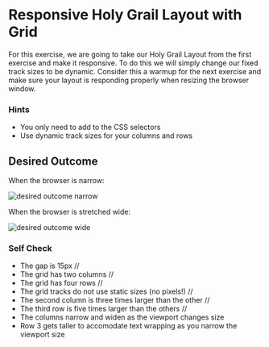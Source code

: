 # Responsive Holy Grail Layout with Grid

For this exercise, we are going to take our Holy Grail Layout from the first exercise and make it responsive. To do this we will simply change our fixed track sizes to be dynamic. Consider this a warmup for the next exercise and make sure your layout is responding properly when resizing the browser window.

### Hints
- You only need to add to the CSS selectors
- Use dynamic track sizes for your columns and rows

## Desired Outcome

When the browser is narrow:

![desired outcome narrow](./desired-outcome-narrow.png)

When the browser is stretched wide:

![desired outcome wide](./desired-outcome-wide.png)

### Self Check
- The gap is 15px //
- The grid has two columns //
- The grid has four rows //
- The grid tracks do not use static sizes (no pixels!) //
- The second column is three times larger than the other //
- The third row is five times larger than the others //
- The columns narrow and widen as the viewport changes size
- Row 3 gets taller to accomodate text wrapping as you narrow the viewport size 


